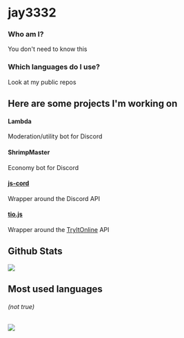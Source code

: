 <span text-align="center">

# jay3332
### Who am I?
You don't need to know this
### Which languages do I use?
Look at my public repos
## Here are some projects I'm working on
#### Lambda 
Moderation/utility bot for Discord
#### ShrimpMaster
Economy bot for Discord
#### [js-cord](https://github.com/jay3332/js-cord)
Wrapper around the Discord API 
#### [tio.js](https://github.com/jay3332/tio.js)
Wrapper around the [TryItOnline](https://tio.run) API

</span>

<span float="center" height=200>
  <h2>Github Stats</h2>
<img src="https://github-readme-stats.vercel.app/api?username=jay3332&show_icons=true&count_private=true&title_color=d1eaff&text_color=f2f9ff&icon_color=a3b9cc&bg_color=6e7e91" float="left" />
  <h2>Most used languages</h2>
  <h6><i>(not true)</i></h6>
<img src="https://github-readme-stats.vercel.app/api/top-langs?username=jay3332&show_icons=true&title_color=d1eaff&text_color=f2f9ff&icon_color=a3b9cc&bg_color=475159" float="right" />
</span>
